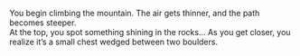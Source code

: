 You begin climbing the mountain. The air gets thinner, and the path becomes steeper.  
At the top, you spot something shining in the rocks...
As you get closer, you realize it’s a small chest wedged between two boulders.  